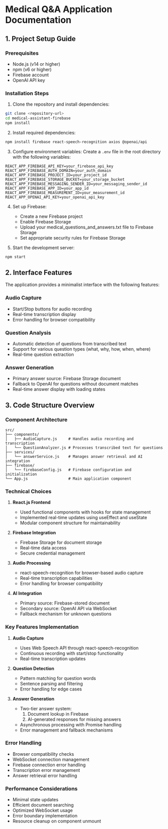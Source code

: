 # Medical Q&A Application Documentation

## 1. Project Setup Guide

### Prerequisites
- Node.js (v14 or higher)
- npm (v6 or higher)
- Firebase account
- OpenAI API key

### Installation Steps

1. Clone the repository and install dependencies:
```bash
git clone <repository-url>
cd medical-assistant-firebase
npm install
```

2. Install required dependencies:
```bash
npm install firebase react-speech-recognition axios @openai/api
```

3. Configure environment variables:
Create a `.env` file in the root directory with the following variables:
```
REACT_APP_FIREBASE_API_KEY=your_firebase_api_key
REACT_APP_FIREBASE_AUTH_DOMAIN=your_auth_domain
REACT_APP_FIREBASE_PROJECT_ID=your_project_id
REACT_APP_FIREBASE_STORAGE_BUCKET=your_storage_bucket
REACT_APP_FIREBASE_MESSAGING_SENDER_ID=your_messaging_sender_id
REACT_APP_FIREBASE_APP_ID=your_app_id
REACT_APP_FIREBASE_MEASUREMENT_ID=your_measurement_id
REACT_APP_OPENAI_API_KEY=your_openai_api_key
```

4. Set up Firebase:
   - Create a new Firebase project
   - Enable Firebase Storage
   - Upload your medical_questions_and_answers.txt file to Firebase Storage
   - Set appropriate security rules for Firebase Storage

5. Start the development server:
```bash
npm start
```

## 2. Interface Features

The application provides a minimalist interface with the following features:

### Audio Capture
- Start/Stop buttons for audio recording
- Real-time transcription display
- Error handling for browser compatibility

### Question Analysis
- Automatic detection of questions from transcribed text
- Support for various question types (what, why, how, when, where)
- Real-time question extraction

### Answer Generation
- Primary answer source: Firebase Storage document
- Fallback to OpenAI for questions without document matches
- Real-time answer display with loading states

## 3. Code Structure Overview

### Component Architecture

```
src/
├── components/
│   ├── AudioCapture.js     # Handles audio recording and transcription
│   └── QuestionAnalyzer.js # Processes transcribed text for questions
├── services/
│   └── answerService.js    # Manages answer retrieval and AI integration
├── firebase/
│   └── firebaseConfig.js   # Firebase configuration and initialization
└── App.js                  # Main application component
```

### Technical Choices

1. **React.js Frontend**
   - Used functional components with hooks for state management
   - Implemented real-time updates using useEffect and useState
   - Modular component structure for maintainability

2. **Firebase Integration**
   - Firebase Storage for document storage
   - Real-time data access
   - Secure credential management

3. **Audio Processing**
   - react-speech-recognition for browser-based audio capture
   - Real-time transcription capabilities
   - Error handling for browser compatibility

4. **AI Integration**
   - Primary source: Firebase-stored document
   - Secondary source: OpenAI API via WebSocket
   - Fallback mechanism for unknown questions

### Key Features Implementation

1. **Audio Capture**
   - Uses Web Speech API through react-speech-recognition
   - Continuous recording with start/stop functionality
   - Real-time transcription updates

2. **Question Detection**
   - Pattern matching for question words
   - Sentence parsing and filtering
   - Error handling for edge cases

3. **Answer Generation**
   - Two-tier answer system:
     1. Document lookup in Firebase
     2. AI-generated responses for missing answers
   - Asynchronous processing with Promise handling
   - Error management and fallback mechanisms

### Error Handling

- Browser compatibility checks
- WebSocket connection management
- Firebase connection error handling
- Transcription error management
- Answer retrieval error handling

### Performance Considerations

- Minimal state updates
- Efficient document searching
- Optimized WebSocket usage
- Error boundary implementation
- Resource cleanup on component unmount